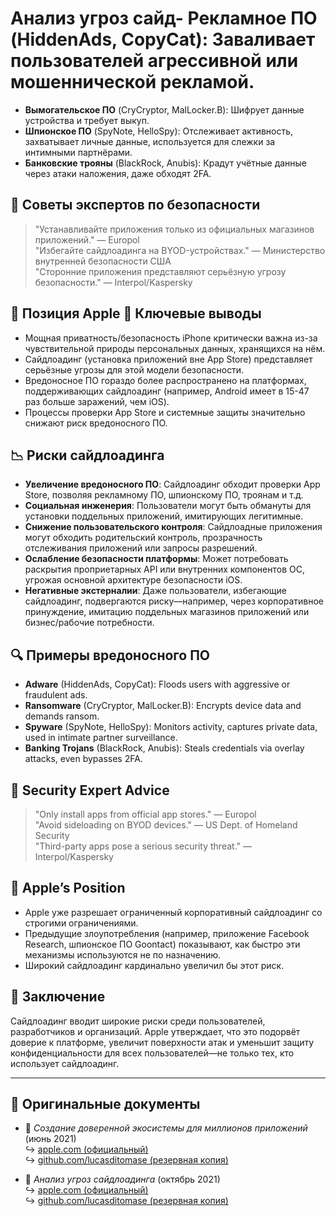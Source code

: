 # Анализ угроз сайд- **Рекламное ПО** (HiddenAds, CopyCat): Заваливает пользователей агрессивной или мошеннической рекламой.  
- **Вымогательское ПО** (CryCryptor, MalLocker.B): Шифрует данные устройства и требует выкуп.  
- **Шпионское ПО** (SpyNote, HelloSpy): Отслеживает активность, захватывает личные данные, используется для слежки за интимными партнёрами.  
- **Банковские трояны** (BlackRock, Anubis): Крадут учётные данные через атаки наложения, даже обходят 2FA.  

## 🧠 Советы экспертов по безопасности  

> "Устанавливайте приложения только из официальных магазинов приложений." — Europol  
> "Избегайте сайдлоадинга на BYOD-устройствах." — Министерство внутренней безопасности США  
> "Сторонние приложения представляют серьёзную угрозу безопасности." — Interpol/Kaspersky  

## 🚫 Позиция Apple 📌 Ключевые выводы  

- Мощная приватность/безопасность iPhone критически важна из-за чувствительной природы персональных данных, хранящихся на нём.  
- Сайдлоадинг (установка приложений вне App Store) представляет серьёзные угрозы для этой модели безопасности.  
- Вредоносное ПО гораздо более распространено на платформах, поддерживающих сайдлоадинг (например, Android имеет в 15-47 раз больше заражений, чем iOS).  
- Процессы проверки App Store и системные защиты значительно снижают риск вредоносного ПО.  

## 📉 Риски сайдлоадинга  

- **Увеличение вредоносного ПО**: Сайдлоадинг обходит проверки App Store, позволяя рекламному ПО, шпионскому ПО, троянам и т.д.  
- **Социальная инженерия**: Пользователи могут быть обмануты для установки поддельных приложений, имитирующих легитимные.  
- **Снижение пользовательского контроля**: Сайдлоадные приложения могут обходить родительский контроль, прозрачность отслеживания приложений или запросы разрешений.  
- **Ослабление безопасности платформы**: Может потребовать раскрытия проприетарных API или внутренних компонентов ОС, угрожая основной архитектуре безопасности iOS.  
- **Негативные экстерналии**: Даже пользователи, избегающие сайдлоадинг, подвергаются риску—например, через корпоративное принуждение, имитацию поддельных магазинов приложений или бизнес/рабочие потребности.  

## 🔍 Примеры вредоносного ПО  

- **Adware** (HiddenAds, CopyCat): Floods users with aggressive or fraudulent ads.  
- **Ransomware** (CryCryptor, MalLocker.B): Encrypts device data and demands ransom.  
- **Spyware** (SpyNote, HelloSpy): Monitors activity, captures private data, used in intimate partner surveillance.  
- **Banking Trojans** (BlackRock, Anubis): Steals credentials via overlay attacks, even bypasses 2FA.  

## 🧠 Security Expert Advice  

> "Only install apps from official app stores." — Europol  
> "Avoid sideloading on BYOD devices." — US Dept. of Homeland Security  
> "Third-party apps pose a serious security threat." — Interpol/Kaspersky  

## 🚫 Apple’s Position  

- Apple уже разрешает ограниченный корпоративный сайдлоадинг со строгими ограничениями.  
- Предыдущие злоупотребления (например, приложение Facebook Research, шпионское ПО Goontact) показывают, как быстро эти механизмы используются не по назначению.  
- Широкий сайдлоадинг кардинально увеличил бы этот риск.  

## 📎 Заключение  

Сайдлоадинг вводит широкие риски среди пользователей, разработчиков и организаций. Apple утверждает, что это подорвёт доверие к платформе, увеличит поверхности атак и уменьшит защиту конфиденциальности для всех пользователей—не только тех, кто использует сайдлоадинг.  

---  

## 📄 Оригинальные документы  

- 🧷 *Создание доверенной экосистемы для миллионов приложений* (июнь 2021)  
  ↪️ [apple.com (официальный)](https://www.apple.com/privacy/docs/Building_a_Trusted_Ecosystem_for_Millions_of_Apps.pdf)  
  ↪️ [github.com/lucasditomase (резервная копия)](https://github.com/lucasditomase/app-restrictions/blob/main/summary.pdf)  

- 🧷 *Анализ угроз сайдлоадинга* (октябрь 2021)  
  ↪️ [apple.com (официальный)](https://www.apple.com/privacy/docs/Building_a_Trusted_Ecosystem_for_Millions_of_Apps_A_Threat_Analysis_of_Sideloading.pdf)  
  ↪️ [github.com/lucasditomase (резервная копия)](https://github.com/lucasditomase/app-restrictions/blob/main/threat-analysis.pdf)  
